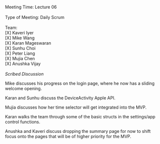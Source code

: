Meeting Time: Lecture 06 \
\
Type of Meeting: Daily Scrum \
\
Team: \
    [X] Kaveri Iyer\
    [X] Mike Wang\
    [X] Karan Mageswaran\
    [X] Sunhu Choi\
    [X] Peter Liang\
    [X] Mujia Chen\
    [X] Anushka Vijay\
\
*Scribed Discussion*

Mike discusses his progress on the login page, where he now has a sliding welcome opening.

Karan and Sunhu discuss the DeviceActivity Apple API.

Mujia discusses how her time selector will get integrated into the MVP.

Karan walks the team through some of the basic structs in the settings/app control functions.

Anushka and Kaveri discuss dropping the summary page for now to shift focus onto the pages that will be of higher priority for the MVP.